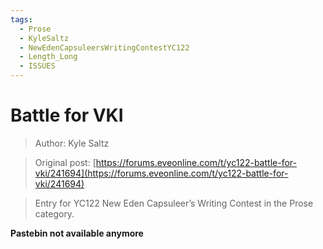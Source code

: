 ```yaml
---
tags:
  - Prose
  - KyleSaltz
  - NewEdenCapsuleersWritingContestYC122
  - Length_Long
  - ISSUES
---
```


# Battle for VKI

> Author: Kyle Saltz

> Original post: [https://forums.eveonline.com/t/yc122-battle-for-vki/241694](https://forums.eveonline.com/t/yc122-battle-for-vki/241694)

> Entry for YC122 New Eden Capsuleer’s Writing Contest in the Prose category.


**Pastebin not available anymore**

